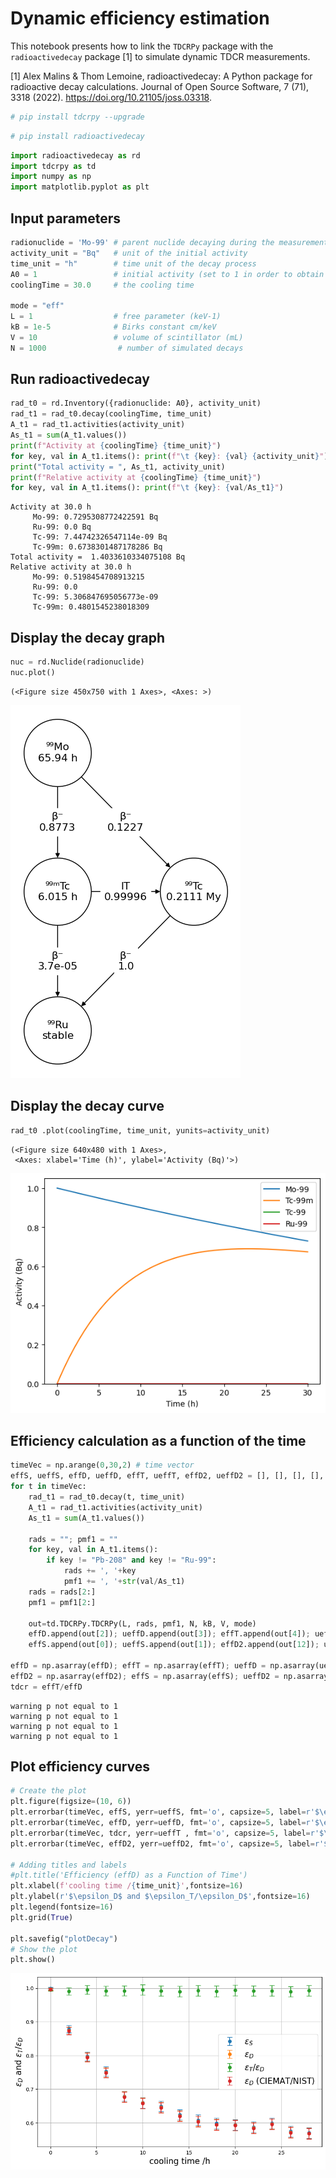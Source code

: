# Dynamic efficiency estimation

This notebook presents how to link the `TDCRPy` package with the `radioactivedecay` package [1] to simulate dynamic TDCR measurements.

[1] Alex Malins & Thom Lemoine, radioactivedecay: A Python package for radioactive decay calculations. Journal of Open Source Software, 7 (71), 3318 (2022). https://doi.org/10.21105/joss.03318.


```python
# pip install tdcrpy --upgrade
```


```python
# pip install radioactivedecay
```


```python
import radioactivedecay as rd
import tdcrpy as td
import numpy as np
import matplotlib.pyplot as plt
```

## Input parameters


```python
radionuclide = 'Mo-99' # parent nuclide decaying during the measurement
activity_unit = "Bq"   # unit of the initial activity
time_unit = "h"        # time unit of the decay process
A0 = 1                 # initial activity (set to 1 in order to obtain relative activities)
coolingTime = 30.0     # the cooling time

mode = "eff"
L = 1                  # free parameter (keV-1)
kB = 1e-5              # Birks constant cm/keV
V = 10                 # volume of scintillator (mL)
N = 1000                # number of simulated decays
```

## Run radioactivedecay


```python
rad_t0 = rd.Inventory({radionuclide: A0}, activity_unit)
rad_t1 = rad_t0.decay(coolingTime, time_unit)
A_t1 = rad_t1.activities(activity_unit)
As_t1 = sum(A_t1.values())
print(f"Activity at {coolingTime} {time_unit}") 
for key, val in A_t1.items(): print(f"\t {key}: {val} {activity_unit}")
print("Total activity = ", As_t1, activity_unit)
print(f"Relative activity at {coolingTime} {time_unit}")
for key, val in A_t1.items(): print(f"\t {key}: {val/As_t1}")
```

    Activity at 30.0 h
    	 Mo-99: 0.7295308772422591 Bq
    	 Ru-99: 0.0 Bq
    	 Tc-99: 7.44742326547114e-09 Bq
    	 Tc-99m: 0.6738301487178286 Bq
    Total activity =  1.4033610334075108 Bq
    Relative activity at 30.0 h
    	 Mo-99: 0.5198454708913215
    	 Ru-99: 0.0
    	 Tc-99: 5.306847695056773e-09
    	 Tc-99m: 0.4801545238018309
    

## Display the decay graph


```python
nuc = rd.Nuclide(radionuclide)
nuc.plot()
```




    (<Figure size 450x750 with 1 Axes>, <Axes: >)




    
![png](output_9_1.png)
    


## Display the decay curve


```python
rad_t0 .plot(coolingTime, time_unit, yunits=activity_unit)
```




    (<Figure size 640x480 with 1 Axes>,
     <Axes: xlabel='Time (h)', ylabel='Activity (Bq)'>)




    
![png](output_11_1.png)
    


## Efficiency calculation as a function of the time


```python
timeVec = np.arange(0,30,2) # time vector
effS, ueffS, effD, ueffD, effT, ueffT, effD2, ueffD2 = [], [], [], [], [], [], [],[]
for t in timeVec:
    rad_t1 = rad_t0.decay(t, time_unit)
    A_t1 = rad_t1.activities(activity_unit)
    As_t1 = sum(A_t1.values())
    
    rads = ""; pmf1 = ""
    for key, val in A_t1.items():
        if key != "Pb-208" and key != "Ru-99":
            rads += ', '+key
            pmf1 += ', '+str(val/As_t1)
    rads = rads[2:]
    pmf1 = pmf1[2:]
    
    out=td.TDCRPy.TDCRPy(L, rads, pmf1, N, kB, V, mode)
    effD.append(out[2]); ueffD.append(out[3]); effT.append(out[4]); ueffT.append(out[5])
    effS.append(out[0]); ueffS.append(out[1]); effD2.append(out[12]); ueffD2.append(out[13])

effD = np.asarray(effD); effT = np.asarray(effT); ueffD = np.asarray(ueffD); ueffT = np.asarray(ueffT);
effD2 = np.asarray(effD2); effS = np.asarray(effS); ueffD2 = np.asarray(ueffD2); ueffS = np.asarray(ueffS);
tdcr = effT/effD
```

    warning p not equal to 1
    warning p not equal to 1
    warning p not equal to 1
    warning p not equal to 1
    

## Plot efficiency curves


```python
# Create the plot
plt.figure(figsize=(10, 6))
plt.errorbar(timeVec, effS, yerr=ueffS, fmt='o', capsize=5, label=r'$\epsilon_S$')
plt.errorbar(timeVec, effD, yerr=ueffD, fmt='o', capsize=5, label=r'$\epsilon_D$')
plt.errorbar(timeVec, tdcr, yerr=ueffT , fmt='o', capsize=5, label=r'$\epsilon_T/\epsilon_D$')
plt.errorbar(timeVec, effD2, yerr=ueffD2, fmt='o', capsize=5, label=r'$\epsilon_D$ (CIEMAT/NIST)')

# Adding titles and labels
#plt.title('Efficiency (effD) as a Function of Time')
plt.xlabel(f'cooling time /{time_unit}',fontsize=16)
plt.ylabel(r'$\epsilon_D$ and $\epsilon_T/\epsilon_D$',fontsize=16)
plt.legend(fontsize=16)
plt.grid(True)

plt.savefig("plotDecay")
# Show the plot
plt.show()
```


    
![png](output_15_0.png)
    



```python

```
